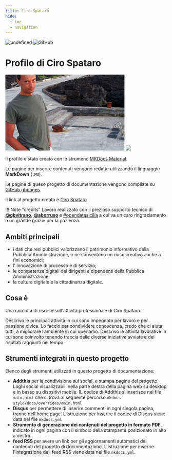 ```yaml
---
title: Ciro Spataro 
hide:
  - toc
  - navigation
---
```



<img alt="undefined" src="https://img.shields.io/github/last-commit/cirospat/cirospataro.svg?&label=ultimo_aggiornamento"> ![GitHub](https://img.shields.io/github/license/cirospat/cirospataro)


# Profilo di Ciro Spataro
![](img/cirospataro.jpg)
![](https://raw.githubusercontent.com/cirospat/mkdocs-style/main/docs/img/logo2.png)

Il profilo è stato creato con lo strumeno [MKDocs Material](https://squidfunk.github.io/mkdocs-material/getting-started/).

Le pagine per inserire contenuti vengono redatte utilizzando il linguaggio **MarkDown** (`.MD`).

Le pagine di queso progetto di documentazione vengono compilate su [GitHub ghpages](https://squidfunk.github.io/mkdocs-material/publishing-your-site/#with-github-actions).

Il link al progetto creato è [Ciro Spataro](https://cirospat.github.io/cirospataro)

!!! Note "credits"
    Lavoro realizzato con il prezioso supporto tecnico di [**@gbvitrano**](https://github.com/gbvitrano), [**@aborruso**](https://github.com/aborruso) e [#opendatasicilia](https://github.com/opendatasicilia) a cui va un caro ringraziamento e un grande grazie per la pazienza.
    

## Ambiti principali
- i dati che resi pubblici valorizzano il patrimonio informativo della Pubblica Amministrazione, e ne consentono un riuso creativo anche a fini economici;
- l’ innovazione di processo e di servizio;
- le competenze digitali dei dirigenti e dipendenti della Pubblica Amministrazione;
- la cultura digitale e la cittadinanza digitale.


## Cosa è
Una raccolta di risorse sull'attività professionale di Ciro Spataro.

Descrivo le principali attività in cui sono impegnato per lavoro e per passione civica. Lo faccio per condividere conoscenza, credo che ci aiuta, tutti, a migliorare l’ambiente in cui operiamo. Descrivo le attività lavorative in cui sono coinvolto tenendo traccia delle diverse iniziative avviate e dei risultati raggiunti nel tempo.


## Strumenti integrati in questo progetto
Elenco degli strumenti utilizzati in questo progetto di documentazione:

- **Addthis** per la condivisione sui social, e stampa pagine del progetto. Loghi social visualizzabili nella parte destra della pagina web su desktop e in basso su dispsitivi mobile. IL codice di Addthis si inserisce nel file `main.html` che si trova al seguente percorso `mkdocs-style/docs/overrides/main.html`
- **Disqus** per permettere di inserire commenti in ogni singola pagina, tranne nell'home page. L'istruzione per inserire il codice di Disqus viene data nel file `mkdocs.yml` 
- **Strumento di generazione dei contenuti del progetto in formato PDF**, indicato in ogni pagina con il simbolo della stampante posizionato in alto a destra
- **feed RSS** per avere un link per gli aggiornamenti automatici dei contenuti del progetto di documentazione. L'istruzione per inserire l'integrazione dell feed RSS viene data nel file `mkdocs.yml`.
